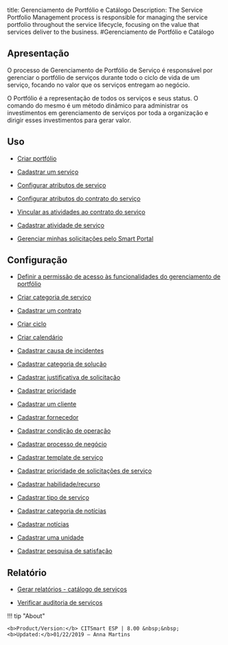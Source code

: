 title: Gerenciamento de Portfólio e Catálogo
Description: The Service Portfolio Management process is responsible for managing the service portfolio throughout the service lifecycle, focusing on the value that services deliver to the business.
#Gerenciamento de Portfólio e Catálogo

Apresentação
----------------

O processo de Gerenciamento de Portfólio de Serviço é responsável por gerenciar o portfólio de serviços durante todo o ciclo de vida de um serviço, focando no valor que os serviços entregam ao negócio.

O Portfólio é a representação de todos os serviços e seus status. O comando do mesmo é um método dinâmico para administrar os investimentos em gerenciamento de serviços por toda a organização e dirigir esses investimentos para gerar valor.

Uso
-------

- [Criar portfólio](/pt-br/citsmart-esp-8/processes/portfolio-and-catalog/use/create-the-portfolio.html)

- [Cadastrar um serviço](/pt-br/citsmart-esp-8/processes/portfolio-and-catalog/use/register-a-service.html)

- [Configurar atributos de serviço](/pt-br/citsmart-esp-8/processes/portfolio-and-catalog/use/configure-services-attributes.html)

- [Configurar atributos do contrato do serviço](/pt-br/citsmart-esp-8/processes/portfolio-and-catalog/configuration/service-contract-attributes.html)

- [Vincular as atividades ao contrato do serviço](/pt-br/citsmart-esp-8/processes/portfolio-and-catalog/configuration/link-activity-to-service-contract.html)

- [Cadastrar atividade de serviço](/pt-br/citsmart-esp-8/processes/portfolio-and-catalog/use/register-service-activity.html)

- [Gerenciar minhas solicitações pelo Smart Portal](/pt-br/citsmart-esp-8/processes/portfolio-and-catalog/use/request-through-Smart-Portal.html)

Configuração
-----------------

- [Definir a permissão de acesso às funcionalidades do gerenciamento de portfólio](/pt-br/citsmart-esp-8/initial-settings/access-settings/profile/portfolio-management.html)

- [Criar categoria de serviço](/pt-br/citsmart-esp-8/processes/portfolio-and-catalog/configuration/create-service-category.html)

- [Cadastrar um contrato](/pt-br/citsmart-esp-8/processes/portfolio-and-catalog/configuration/register-contract.html)

- [Criar ciclo](/pt-br/citsmart-esp-8/platform-administration/time/create-cycle.html)

- [Criar calendário](/pt-br/citsmart-esp-8/platform-administration/time/create-calendar.html)

- [Cadastrar causa de incidentes](/pt-br/citsmart-esp-8/processes/portfolio-and-catalog/configuration/register-cause-incidentes.html)

- [Cadastrar categoria de solução](/pt-br/citsmart-esp-8/processes/portfolio-and-catalog/configuration/register-solution-category.html)

- [Cadastrar justificativa de solicitação](/pt-br/citsmart-esp-8/processes/portfolio-and-catalog/configuration/register-request-justification.html)

- [Cadastrar prioridade](/pt-br/citsmart-esp-8/processes/portfolio-and-catalog/configuration/register-priority.html)

- [Cadastrar um cliente](/pt-br/citsmart-esp-8/processes/portfolio-and-catalog/configuration/register-client.html)

- [Cadastrar fornecedor](/pt-br/citsmart-esp-8/processes/portfolio-and-catalog/configuration/register-provider.html)

- [Cadastrar condição de operação](/pt-br/citsmart-esp-8/processes/portfolio-and-catalog/configuration/register-operating-condition.html)

- [Cadastrar processo de negócio](/pt-br/citsmart-esp-8/processes/portfolio-and-catalog/configuration/register-business-process.html)

- [Cadastrar template de serviço](/pt-br/citsmart-esp-8/processes/portfolio-and-catalog/configuration/register-service-template.html)

- [Cadastrar prioridade de solicitações de serviço](/pt-br/citsmart-esp-8/processes/portfolio-and-catalog/configuration/register-service-request-priority.html)

- [Cadastrar habilidade/recurso](/pt-br/citsmart-esp-8/processes/portfolio-and-catalog/configuration/register-skill-resource.html)

- [Cadastrar tipo de serviço](/pt-br/citsmart-esp-8/processes/portfolio-and-catalog/configuration/register-type-of-service.html)

- [Cadastrar categoria de notícias](/pt-br/citsmart-esp-8/processes/portfolio-and-catalog/configuration/register-news-category.html)

- [Cadastrar notícias](/pt-br/citsmart-esp-8/processes/portfolio-and-catalog/configuration/register-news.html)

- [Cadastrar uma unidade](/pt-br/citsmart-esp-8/platform-administration/region-and-language/register-unit.html)

- [Cadastrar pesquisa de satisfação](/pt-br/citsmart-esp-8/processes/portfolio-and-catalog/configuration/register-satisfaction-survey.html)

Relatório
----------

- [Gerar relatórios - catálogo de serviços](/pt-br/citsmart-esp-8/processes/portfolio-and-catalog/configuration/reports-service-catalog.html)

- [Verificar auditoria de serviços](/pt-br/citsmart-esp-8/processes/portfolio-and-catalog/use/service-audit.html)

!!! tip "About"

    <b>Product/Version:</b> CITSmart ESP | 8.00 &nbsp;&nbsp;
    <b>Updated:</b>01/22/2019 – Anna Martins
